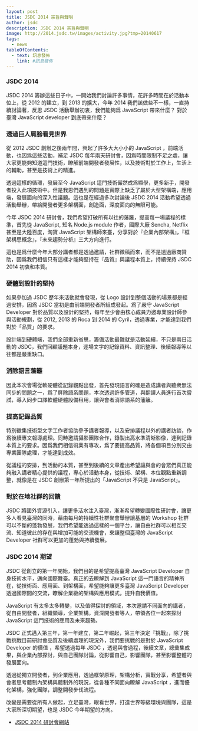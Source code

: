 ```yaml
---
layout: post
title: JSDC 2014 宗旨與聲明
author: jsdc
description: JSDC 2014 宗旨與聲明
image: http://2014.jsdc.tw/images/activity.jpg?tmp=20140617
tags:
  - news
tableOfContents:
  - text: 訊息發佈
    link: #訊息發佈
---
```


### JSDC 2014

JSDC 2014 籌辦這些日子中，一開始我們討論許多事情，花許多時間在於活動本位上，從 2012 的建立，到 2013 的擴大，今年 2014 我們該做些不一樣，一直持續討論著，反思 JSDC 活動舉辦初衷，我們能夠爲 JavaScript 帶來什麼？ 對於臺灣 JavaScript developer 到底帶來什麼？

### 透過巨人肩膀看見世界

從 2012 JSDC 創辦之後兩年間，興起了許多大大小小的 JavaScript ，前端活動，也因爲這些活動，補足 JSDC 每年兩天研討會，因爲時間限制不足之處，讓大家更能夠知道這門技術，瞭解前端開發者發展性，以及技術對於工作上，生活上的輔助，甚至是技術上的精進。

透過這樣的循環，發展至今 JavaScript 這門技術儼然成爲顯學，更多新手，開發者投入此項技術中。但是我恩們遇到的問題是實際上缺乏了屬於大型架構端，應用端，發展面向的深入性議題。這也是在經過多次討論後 JSDC 2014 活動希望透過活動舉辦，帶給開發者更多架構面，創造面，深度面向的無限可能。

今年 JSDC 2014 研討會，我們希望打破所有以往的藩籬，提高每一場議程的標準，首先從 JavaScript, 知名 Node.js module 作者，國際大廠 Sencha, Netflix 甚至是大陸百度，淘寶 JavaScript 架構師來臺，分享對於『企業內部架構』，『框架構思概念』，『未來趨勢分析』三大方向進行。

這也是爲什麼今年大部分講者都是透過邀請，社群徵稿而來，而不是透過廠商贊助，因爲我們相信只有這樣才能夠堅持在『品質』與議程本質上，持續保持 JSDC 2014 初衷和本質。

### 硬體到設計的堅持

如果參加過 JSDC 歷年來活動就會發現，從 Logo 設計到整個活動的場景都是經過安排，因爲 JSDC 當初是由前端開發者所組成發起。爲了嚴守 JavaScript Developer 對於品質以及設計的堅持，每年至少會由核心成員力邀專業設計師參與活動規劃，從 2012, 2013 的 Roca 到 2014 的 Cyril，透過專業，才能達到我們對於「品質」的要求。

設計端到硬體端，我們全部重新省思，籌備活動最難就是活動延續，不只是兩日活動的 JSDC，我們回顧議題本身，逐場文字的記錄資料、資訊整理、後續報導等以往都是嚴重缺口。

### 消除語言藩籬

因此本次會場從軟硬體從記錄觀點出發，首先發現語言的確是造成講者與聽衆無法同步的問題之一，爲了屏除語系問題，本次透過許多管道，與翻譯人員進行首次嘗試，導入同步口譯軟體硬體設備租用，讓與會者消除語系的藩籬。

### 提高記錄品質

特別徵集技術型文字工作者協助參予講者報導，以及安排議程以外的講者訪談，作爲後續專文報導處理。同時邀請攝影團隊合作，錄製出高水準清晰影像，達到記錄本質上的要求。因爲我們相信術業有專攻，爲了要提高品質，將各個項目分別交由專業團隊處理，才能達到成效。

從議程的安排，到活動的本質，甚至到後續的文章產出希望讓與會的會眾們真正能夠融入講者精心提供的議程，專心於活動本身，從技術、架構、本位觀點重新調整，就像是在 JSDC 創辦第一年所提出的「JavaScript 不只是 JavaScript」。

### 對於在地社群的回饋

JSDC 將國外資源引入，讓更多活水注入臺灣，漸漸希望轉變國際性研討會，讓更多人看見臺灣的同時，藉由每月的持續性社群聚會舉辦讓基層的 Workshop 社群可以不斷的蓬勃發展，我們希望能透過這樣的一個平台，讓自由社群可以相互交流、知道彼此的存在與增加可能的交流機會，來讓整個臺灣的 JavaScript Developer 社群可以更加的蓬勃與持續發展。

### JSDC 2014 期望

JSDC 從創立的第一年開始，我們目的是希望提高臺灣 JavaScript Developer 自身技術水平，邁向國際舞臺。真正的去瞭解到 JavaScript 這一門語言的精神所在，從技術面、應用面、到架構面，希望能夠讓更多臺灣 JavaScript Developer 透過國際間的交流，瞭解企業級的架構與應用模式，提升自我價值。

JavaScript 有太多太多轉變，以及值得探討的領域，本次邀請不同面向的講者，從自由開發者，組織領導，企業架構，資深開發者等人，帶領各位一起來探討 JavaScript 這門技術的應用及未來趨勢。

JSDC 正式邁入第三年，第一年建立，第二年崛起，第三年決定『挑戰』，除了挑戰挑戰目前研討會品質及後續處理的現況外，我們要挑戰的是對於 JavaScript Developer 的價值 ，希望透過每年 JSDC ，透過與會過程，後續文章，總彙集成果，與企業內部探討，與自己團隊討論，從影響自己，影響團隊，甚至影響整體的發展面向。

透過從獨立開發者，到企業應用，透過框架原理，架構分析，實戰分享，希望者與會者思考體制內架構與體制外的現況，從各種不同面向瞭解 JavaScript ，進而優化架構，強化團隊，調整開發步伐流程。

改變是需要從所有人做起，立足臺灣，眼看世界，打造世界等級環境與團隊，這是大家所深切期望，也是 JSDC 今年期望的方向。

 * [JSDC 2014 研討會網站](2014.jsdc.tw)
